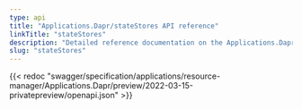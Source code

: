 ```yaml
---
type: api
title: "Applications.Dapr/stateStores API reference"
linkTitle: "stateStores"
description: "Detailed reference documentation on the Applications.Dapr/stateStores API"
slug: "stateStores"
---
```


{{< redoc "swagger/specification/applications/resource-manager/Applications.Dapr/preview/2022-03-15-privatepreview/openapi.json" >}}